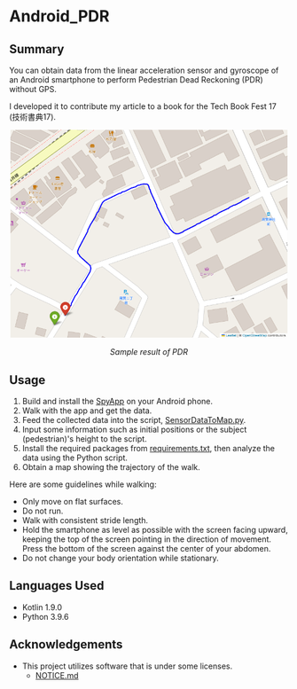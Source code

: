# Android_PDR

## Summary

You can obtain data from the linear acceleration sensor and gyroscope of an Android smartphone to perform Pedestrian Dead Reckoning (PDR) without GPS.

I developed it to contribute my article to a book for the Tech Book Fest 17 (技術書典17).

<p align="center">
  <img src="result.png" alt="Sample image of PDR result" width="500">
</p>

<p align="center"><em>Sample result of PDR</em></p>


## Usage

1. Build and install the [SpyApp](SpyApp) on your Android phone.
2. Walk with the app and get the data.
3. Feed the collected data into the script, [SensorDataToMap.py](SensorDataToMap.py).
4. Input some information such as initial positions or the subject (pedestrian)'s height to the script.
5. Install the required packages from [requirements.txt](requirements.txt), then analyze the data using the Python script.
6. Obtain a map showing the trajectory of the walk.

Here are some guidelines while walking:
- Only move on flat surfaces.
- Do not run.
- Walk with consistent stride length.
- Hold the smartphone as level as possible with the screen facing upward, keeping the top of the screen pointing in the direction of movement. Press the bottom of the screen against the center of your abdomen.
- Do not change your body orientation while stationary.


## Languages Used
- Kotlin 1.9.0
- Python 3.9.6

## Acknowledgements
- This project utilizes software that is under some licenses.
    - [NOTICE.md](NOTICE.md)
